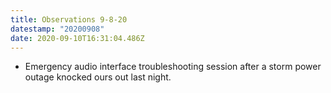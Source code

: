 ```yaml
---
title: Observations 9-8-20
datestamp: "20200908"
date: 2020-09-10T16:31:04.486Z
---
```

- Emergency audio interface troubleshooting session after a storm power outage knocked ours out last night.